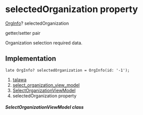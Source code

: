 
<div>

# selectedOrganization property

</div>


[OrgInfo](../../models_organization_org_info/OrgInfo-class.html)?
selectedOrganization


getter/setter pair




Organization selection required data.



## Implementation

``` language-dart
late OrgInfo? selectedOrganization = OrgInfo(id: '-1');
```







1.  [talawa](../../index.html)
2.  [select_organization_view_model](../../view_model_pre_auth_view_models_select_organization_view_model/)
3.  [SelectOrganizationViewModel](../../view_model_pre_auth_view_models_select_organization_view_model/SelectOrganizationViewModel-class.html)
4.  selectedOrganization property

##### SelectOrganizationViewModel class







